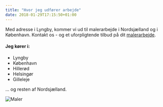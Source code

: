 ```yaml
---
title: "Hvor jeg udfører arbejde"
date: 2018-01-29T17:15:50+01:00
---
```


Med adresse i Lyngby, kommer vi ud til malerarbejde i Nordsjælland og i København. Kontakt os - og et uforpligtende tilbud på dit <a href="../">malerarbejde</a>.

#### Jeg kører i:

* Lyngby
* København
* Hillerød
* Helsingør
* Gilleleje

... og resten af Nordsjælland.

![Maler](../../img/kort.png)